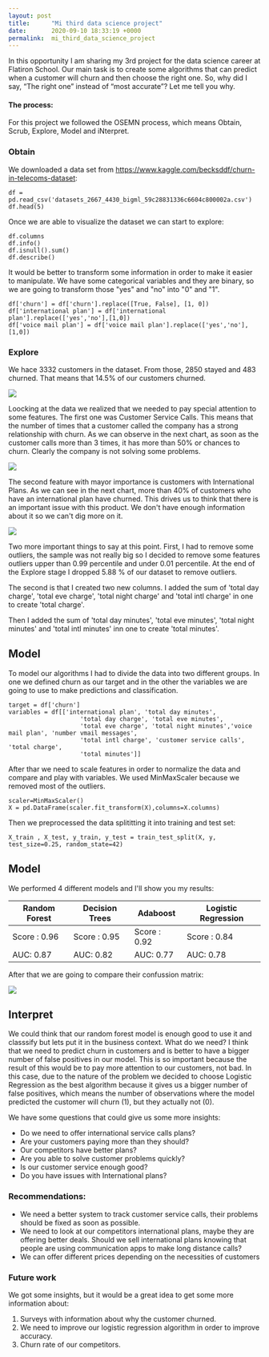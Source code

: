 ```yaml
---
layout: post
title:      "Mi third data science project"
date:       2020-09-10 18:33:19 +0000
permalink:  mi_third_data_science_project
---
```



In this opportunity I am sharing my 3rd project for the data science career at Flatiron School. Our main task is to create some algorithms that can predict when a customer will churn and then choose the right one. So, why did I say, “The right one” instead of “most accurate”? Let me tell you why. 

#### The process:

For this project we followed the OSEMN process, which means Obtain, Scrub, Explore, Model and iNterpret. 

### Obtain

We downloaded a data set from https://www.kaggle.com/becksddf/churn-in-telecoms-dataset:

```
df = pd.read_csv('datasets_2667_4430_bigml_59c28831336c6604c800002a.csv')
df.head(5)
```

Once we are able to visualize the dataset we can start to explore:

```
df.columns
df.info()
df.isnull().sum()
df.describe()
```


It would be better to transform some information in order to make it easier to manipulate. We have some categorical variables and they are binary, so we are going to transform those "yes" and "no" into "0" and "1".


```
df['churn'] = df['churn'].replace([True, False], [1, 0])
df['international plan'] = df['international plan'].replace(['yes','no'],[1,0])
df['voice mail plan'] = df['voice mail plan'].replace(['yes','no'],[1,0])
```

### Explore

We hace 3332 customers in the dataset. From those, 2850 stayed and 483 churned. That means that 14.5% of our customers churned.

![](http://i.imgur.com/wwCYiWj.png)

Loocking at the data we realized that we needed to pay special attention to some features. The first one was Customer Service Calls. This means that the number of times that a customer called the company has a strong relationship with churn. As we can observe in the next chart, as soon as the customer calls more than 3 times, it has more than 50% or chances to churn. Clearly the company is not solving some problems.

![](https://i.imgur.com/7U06ySg.png)

The second feature with mayor importance is customers with International Plans. As we can see in the next chart, more than 40% of customers who have an international plan have churned. This drives us to think that there is an important issue with this product. We don't have enough information about it so we can't dig more on it.

![](https://i.imgur.com/wrcUIeg.png)



Two more important things to say at this point. First, I had to remove some outliers, the sample was not really big so I decided to remove some features outliers upper than 0.99 percentile and under 0.01 percentile.
At the end of the Explore stage I dropped 5.88 % of our dataset to remove outliers.

The second is that I created two new columns. I added the sum of 'total day charge', 'total eve charge', 'total night charge' and 'total intl charge' in one to create 'total charge'.

Then I added the sum of 'total day minutes', 'total eve minutes', 'total night minutes' and 'total intl minutes' inn one to create 'total minutes'.


## Model

To model our algorithms I had to divide the data into two different groups. In one we defined churn as our target and in the other the variables we are going to use to make predictions and classification.

```
target = df['churn']
variables = df[['international plan', 'total day minutes',
                    'total day charge', 'total eve minutes',
                    'total eve charge', 'total night minutes','voice mail plan', 'number vmail messages',
                    'total intl charge', 'customer service calls', 'total charge',
                    'total minutes']]
```


After thar we need to scale features in order to normalize the data and compare and play with variables. We used MinMaxScaler because we removed most of the outliers.

```
scaler=MinMaxScaler()
X = pd.DataFrame(scaler.fit_transform(X),columns=X.columns)
```


Then we preprocessed the data splititting it into training and test set:

```
X_train , X_test, y_train, y_test = train_test_split(X, y, test_size=0.25, random_state=42)
```


## Model

We performed 4 different models and I'll show you my results:



| Random Forest | Decision Trees | Adaboost  | Logistic Regression |
| -------- | -------- | -------- | -------- |
| Score :  0.96     | Score :  0.95      | Score :  0.92    | Score :  0.84     |
| AUC: 0.87     | AUC: 0.82    | AUC: 0.77   | AUC: 0.78  |


After that we are going to compare their confussion matrix:

![](https://i.imgur.com/mLoA2o3.png)


## Interpret

We could think that our random forest model is enough good to use it and classsify but lets put it in the business context. What do we need? I think that we need to predict churn in customers and is better to have a bigger number of false positives in our model. This is so important because the result of this would be to pay more attention to our customers, not bad.
In this case, due to the nature of the problem we decided to choose Logistic Regression as the best algorithm because it gives us a bigger number of false positives, which means the number of observations where the model predicted the customer will churn (1), but they actually not (0).

We have some questions that could give us some more insights:

*	Do we need to offer international service calls plans?
*	Are your customers paying more than they should?
*	Our competitors have better plans?
*	Are you able to solve customer problems quickly?
*	Is our customer service enough good?
*	Do you have issues with International plans?


### Recommendations:

*	We need a better system to track customer service calls, their problems should be fixed as soon as possible.
*	We need to look at our competitors international plans, maybe they are offering better deals. Should we sell international plans knowing that people are using communication apps to make long distance calls?
*	We can offer different prices depending on the necessities of customers

### Future work

We got some insights, but it would be a great idea to get some more information about:

1.	Surveys with information about why the customer churned.
2.	We need to improve our logistic regression algorithm in order to improve accuracy.
3.	Churn rate of our competitors.

